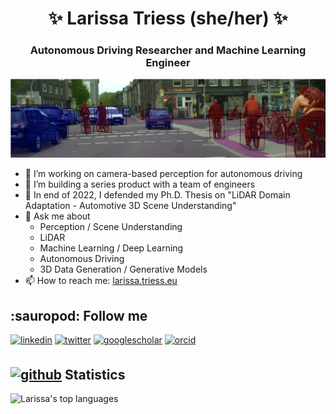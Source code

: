 <h1 align="center">✨    Larissa Triess (she/her)    ✨</h1>
<h3 align="center">Autonomous Driving Researcher and Machine Learning Engineer</h3>

<p align="center"><img src=cityscapes.jpeg /></a></p>

- 🔭 I’m working on camera-based perception for autonomous driving
- 🌱 I’m building a series product with a team of engineers
- :dizzy: In end of 2022, I defended my Ph.D. Thesis on "LiDAR Domain Adaptation - Automotive 3D Scene Understanding"
- 💬 Ask me about
  - Perception / Scene Understanding
  - LiDAR
  - Machine Learning / Deep Learning
  - Autonomous Driving
  - 3D Data Generation / Generative Models
- 📫 How to reach me: [larissa.triess.eu](https://larissa.triess.eu)
  
<h2 align="left">:sauropod: Follow me</h2>
<p align="left">
<a href="https://linkedin.com/in/ltriess" target="_blank">
<img src=https://img.shields.io/badge/LinkedIn-0077B5?style=for-the-badge&logo=linkedin&logoColor=white alt=linkedin style="margin-bottom: 5px;" /></a>
<a href="https://twitter.com/larissa_triess" target="_blank">
<img src=https://img.shields.io/badge/Twitter-1DA1F2?style=for-the-badge&logo=twitter&logoColor=white alt=twitter style="margin-bottom: 5ox;" /></a>
<a href="https://scholar.google.com/citations?user=cBH8pFUAAAAJ" target="_blank">
<img src=https://img.shields.io/badge/Google%20Scholar-4285F4?style=for-the-badge&logo=google-scholar&logoColor=white alt=googlescholar style="margin-bottom: 5px;" /></a>
<a href="https://orcid.org/0000-0003-0037-8460" target="_blank">
<img src=https://img.shields.io/badge/orcid-A6CE39?style=for-the-badge&logo=orcid&logoColor=white alt=orcid style="margin-bottom: 5px;" /></a>
</p>

<h2 align="left">
<a href="https://github.com/ltriess" target="_blank">
<img src=https://img.shields.io/badge/GitHub-100000?style=for-the-badge&logo=github&logoColor=white alt=github /></a>
Statistics
</h2>

![Larissa's top languages](https://github-readme-stats.vercel.app/api/top-langs/?username=ltriess&exclude_repo=ltriess.github.io&hide=jupyter%20notebook&langs_count=10&theme=dracula&layout=compact)
